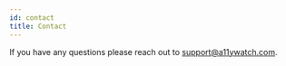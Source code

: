 ```yaml
---
id: contact
title: Contact
---
```


If you have any questions please reach out to support@a11ywatch.com.
